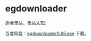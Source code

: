 ﻿egdownloader
============
适合里站，表站未知;	

百度网盘：[egdownloader0.85.exe](https://pan.baidu.com/s/1dEVzhfj) 下载。

